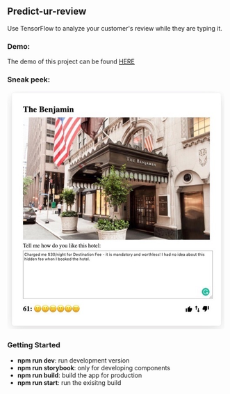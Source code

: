 ## Predict-ur-review
Use TensorFlow to analyze your customer's review while they are typing it.

### Demo:
The demo of this project can be found [HERE](https://predict-ur-review.herokuapp.com/)

### Sneak peek:
![Screenshot_01](/public/doc/readme_01.jpg?raw=true)

### Getting Started
<ul>
    <li><b>npm run dev</b>: run development version</li>
    <li><b>npm run storybook</b>: only for developing components</li>
    <li><b>npm run build</b>: build the app for production</li>
    <li><b>npm run start</b>: run the exisitng build</li>
</ul>
